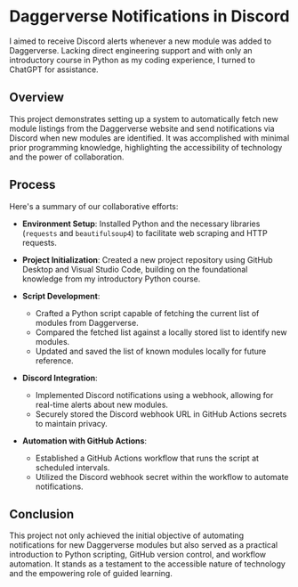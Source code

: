 # Daggerverse Notifications in Discord

I aimed to receive Discord alerts whenever a new module was added to Daggerverse. Lacking direct engineering support and with only an introductory course in Python as my coding experience, I turned to ChatGPT for assistance.

## Overview

This project demonstrates setting up a system to automatically fetch new module listings from the Daggerverse website and send notifications via Discord when new modules are identified. It was accomplished with minimal prior programming knowledge, highlighting the accessibility of technology and the power of collaboration.

## Process

Here's a summary of our collaborative efforts:

- **Environment Setup**: Installed Python and the necessary libraries (`requests` and `beautifulsoup4`) to facilitate web scraping and HTTP requests.

- **Project Initialization**: Created a new project repository using GitHub Desktop and Visual Studio Code, building on the foundational knowledge from my introductory Python course.

- **Script Development**:
  - Crafted a Python script capable of fetching the current list of modules from Daggerverse.
  - Compared the fetched list against a locally stored list to identify new modules.
  - Updated and saved the list of known modules locally for future reference.

- **Discord Integration**:
  - Implemented Discord notifications using a webhook, allowing for real-time alerts about new modules.
  - Securely stored the Discord webhook URL in GitHub Actions secrets to maintain privacy.

- **Automation with GitHub Actions**:
  - Established a GitHub Actions workflow that runs the script at scheduled intervals.
  - Utilized the Discord webhook secret within the workflow to automate notifications.

## Conclusion

This project not only achieved the initial objective of automating notifications for new Daggerverse modules but also served as a practical introduction to Python scripting, GitHub version control, and workflow automation. It stands as a testament to the accessible nature of technology and the empowering role of guided learning.
